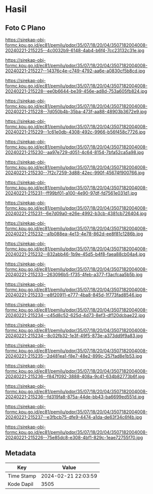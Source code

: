 # Hasil

## Foto C Plano

https://sirekap-obj-formc.kpu.go.id/ec81/pemilu/pdpr/35/07/18/20/04/3507182004008-20240221-215225--4c0032b9-6148-4ab4-b6f4-7cc23132c31e.jpg

https://sirekap-obj-formc.kpu.go.id/ec81/pemilu/pdpr/35/07/18/20/04/3507182004008-20240221-215227--14376c4e-c749-4792-aa6e-a0830cf5b8cd.jpg

https://sirekap-obj-formc.kpu.go.id/ec81/pemilu/pdpr/35/07/18/20/04/3507182004008-20240221-215228--ee0b6644-be39-456e-ad8d-753a605fb824.jpg

https://sirekap-obj-formc.kpu.go.id/ec81/pemilu/pdpr/35/07/18/20/04/3507182004008-20240221-215228--7d050b4b-35ba-473f-aa88-48903b3672e9.jpg

https://sirekap-obj-formc.kpu.go.id/ec81/pemilu/pdpr/35/07/18/20/04/3507182004008-20240221-215229--1c61e0db-4308-492c-9966-b56f458c7726.jpg

https://sirekap-obj-formc.kpu.go.id/ec81/pemilu/pdpr/35/07/18/20/04/3507182004008-20240221-215230--aa97e729-d051-4c64-8154-7bfa52ca5a98.jpg

https://sirekap-obj-formc.kpu.go.id/ec81/pemilu/pdpr/35/07/18/20/04/3507182004008-20240221-215230--7f2c7259-3d88-42ec-990f-45674f900766.jpg

https://sirekap-obj-formc.kpu.go.id/ec81/pemilu/pdpr/35/07/18/20/04/3507182004008-20240221-215231--ff99bf01-a100-4e90-97df-fd7561e031d1.jpg

https://sirekap-obj-formc.kpu.go.id/ec81/pemilu/pdpr/35/07/18/20/04/3507182004008-20240221-215231--6e7d09a0-e26e-4992-b3cb-4381cb726404.jpg

https://sirekap-obj-formc.kpu.go.id/ec81/pemilu/pdpr/35/07/18/20/04/3507182004008-20240221-215232--a1b088ea-4e13-4e78-862d-ee8f81c1286b.jpg

https://sirekap-obj-formc.kpu.go.id/ec81/pemilu/pdpr/35/07/18/20/04/3507182004008-20240221-215232--832abb46-1b9e-45d5-b4f8-faea88cb04a4.jpg

https://sirekap-obj-formc.kpu.go.id/ec81/pemilu/pdpr/35/07/18/20/04/3507182004008-20240221-215233--263096b5-f735-4feb-a377-f3acfcaa5b5b.jpg

https://sirekap-obj-formc.kpu.go.id/ec81/pemilu/pdpr/35/07/18/20/04/3507182004008-20240221-215233--e8f20911-e777-4ba8-845d-1f773fad8546.jpg

https://sirekap-obj-formc.kpu.go.id/ec81/pemilu/pdpr/35/07/18/20/04/3507182004008-20240221-215234--c45d8c52-625d-4d73-8ef3-df120dcbae22.jpg

https://sirekap-obj-formc.kpu.go.id/ec81/pemilu/pdpr/35/07/18/20/04/3507182004008-20240221-215234--8c02fb32-1e3f-49f5-873e-a373dd9f9a83.jpg

https://sirekap-obj-formc.kpu.go.id/ec81/pemilu/pdpr/35/07/18/20/04/3507182004008-20240221-215235--2d481ea1-f8e7-48e2-899c-257fad8e1b53.jpg

https://sirekap-obj-formc.kpu.go.id/ec81/pemilu/pdpr/35/07/18/20/04/3507182004008-20240221-215236--f847f092-3888-408a-9c41-634b82773b6f.jpg

https://sirekap-obj-formc.kpu.go.id/ec81/pemilu/pdpr/35/07/18/20/04/3507182004008-20240221-215236--fd319fa8-875a-44de-bb43-ba6699ed551d.jpg

https://sirekap-obj-formc.kpu.go.id/ec81/pemilu/pdpr/35/07/18/20/04/3507182004008-20240221-215237--e3fbcb75-dfe9-4474-a1da-de63f34c6f4b.jpg

https://sirekap-obj-formc.kpu.go.id/ec81/pemilu/pdpr/35/07/18/20/04/3507182004008-20240221-215226--75e85dc8-e308-4bf1-829c-1eae72755f70.jpg


## Metadata

| Key        | Value               |
| ---------- | ------------------- |
| Time Stamp | 2024-02-21 22:03:59 |
| Kode Dapil | 3505                |



